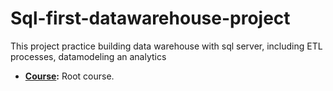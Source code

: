# Sql-first-datawarehouse-project
This project practice building data warehouse with  sql server, including ETL processes, datamodeling an analytics

- **[Course](https://www.youtube.com/watch?v=9GVqKuTVANE&list=PLNcg_FV9n7qaUWeyUkPfiVtMbKlrfMqA8):** Root course.
